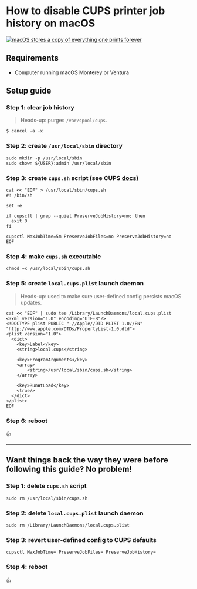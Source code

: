 <!--
Title: How to disable CUPS printer job history on macOS
Description: Learn how to disable CUPS printer job history on macOS.
Author: Sun Knudsen <https://github.com/sunknudsen>
Contributors: Sun Knudsen <https://github.com/sunknudsen>, Carl P. Corliss <https://github.com/rabbitt>
Reviewers:
Publication date: 2022-10-29T13:05:18.112Z
Listed: true
Pinned:
-->

# How to disable CUPS printer job history on macOS

[![macOS stores a copy of everything one prints forever](macos-stores-a-copy-of-everything-one-prints-forever.jpg)](https://www.youtube.com/watch?v=eAgfeVNKdoo "macOS stores a copy of everything one prints forever")

## Requirements

- Computer running macOS Monterey or Ventura

## Setup guide

### Step 1: clear job history

> Heads-up: purges `/var/spool/cups`.

```shell
$ cancel -a -x
```

### Step 2: create `/usr/local/sbin` directory

```shell
sudo mkdir -p /usr/local/sbin
sudo chown ${USER}:admin /usr/local/sbin
```

### Step 3: create `cups.sh` script (see CUPS [docs](https://www.cups.org/doc/man-cupsd.conf.html))

```shell
cat << "EOF" > /usr/local/sbin/cups.sh
#! /bin/sh

set -e

if cupsctl | grep --quiet PreserveJobHistory=no; then
  exit 0
fi

cupsctl MaxJobTime=5m PreserveJobFiles=no PreserveJobHistory=no
EOF
```

### Step 4: make `cups.sh` executable

```shell
chmod +x /usr/local/sbin/cups.sh
```

### Step 5: create `local.cups.plist` launch daemon

> Heads-up: used to make sure user-defined config persists macOS updates.

```shell
cat << "EOF" | sudo tee /Library/LaunchDaemons/local.cups.plist
<?xml version="1.0" encoding="UTF-8"?>
<!DOCTYPE plist PUBLIC "-//Apple//DTD PLIST 1.0//EN" "http://www.apple.com/DTDs/PropertyList-1.0.dtd">
<plist version="1.0">
  <dict>
    <key>Label</key>
    <string>local.cups</string>

    <key>ProgramArguments</key>
    <array>
        <string>/usr/local/sbin/cups.sh</string>
    </array>

    <key>RunAtLoad</key>
    <true/>
  </dict>
</plist>
EOF
```

### Step 6: reboot

👍

---

## Want things back the way they were before following this guide? No problem!

### Step 1: delete `cups.sh` script

```shell
sudo rm /usr/local/sbin/cups.sh
```

### Step 2: delete `local.cups.plist` launch daemon

```shell
sudo rm /Library/LaunchDaemons/local.cups.plist
```

### Step 3: revert user-defined config to CUPS defaults

```shell
cupsctl MaxJobTime= PreserveJobFiles= PreserveJobHistory=
```

### Step 4: reboot

👍
